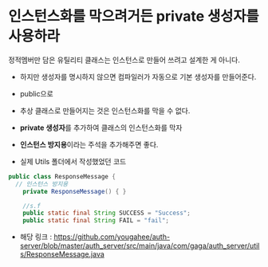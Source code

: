 # 인스턴스화를 막으려거든 private 생성자를 사용하라
정적멤버만 담은 유틸리티 클래스는 인스턴스로 만들어 쓰려고 설계한 게 아니다. 
-  하지만 생성자를 명시하지 않으면 컴파일러가 자동으로 기본 생성자를 만들어준다.
  - public으로
- 추상 클래스로 만들어지는 것은 인스턴스화를 막을 수 없다.
- **private 생성자**를 추가하여 클래스의 인스턴스화를 막자 
- **인스턴스 방지용**이라는 주석을 추가해주면 좋다.

- 실제 Utils 폴더에서 작성했었던 코드
```java
public class ResponseMessage {
  // 인스턴스 방지용
	private ResponseMessage() { }

	//s.f
	public static final String SUCCESS = "Success";
	public static final String FAIL = "fail";

```
- 해당 링크 : https://github.com/yougahee/auth-server/blob/master/auth_server/src/main/java/com/gaga/auth_server/utils/ResponseMessage.java